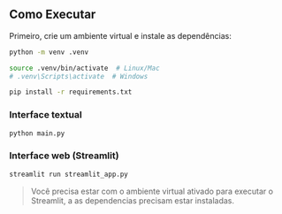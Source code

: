 ## Como Executar

Primeiro, crie um ambiente virtual e instale as dependências:

```bash
python -m venv .venv

source .venv/bin/activate  # Linux/Mac
# .venv\Scripts\activate  # Windows

pip install -r requirements.txt
```

### Interface textual

```bash
python main.py
```

### Interface web (Streamlit)

```bash
streamlit run streamlit_app.py
```

> Você precisa estar com o ambiente virtual ativado para executar o Streamlit, a as dependencias precisam estar instaladas.